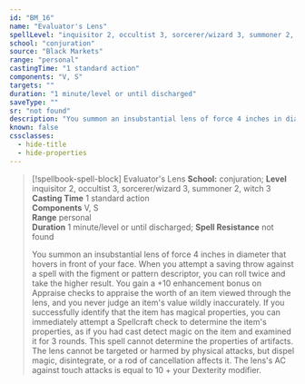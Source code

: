 ```yaml
---
id: "BM_16"
name: "Evaluator's Lens"
spellLevel: "inquisitor 2, occultist 3, sorcerer/wizard 3, summoner 2, witch 3"
school: "conjuration"
source: "Black Markets"
range: "personal"
castingTime: "1 standard action"
components: "V, S"
targets: ""
duration: "1 minute/level or until discharged"
saveType: ""
sr: "not found"
description: "You summon an insubstantial lens of force 4 inches in diameter that hovers in front of your face. When you attempt a saving throw against a spell with the figment or pattern descriptor, you can roll twice and take the higher result. You gain a +10 enhancement bonus on Appraise checks to appraise the worth of an item viewed through the lens, and you never judge an item's value wildly inaccurately. If you successfully identify that the item has magical properties, you can immediately attempt a Spellcraft check to determine the item's properties, as if you had cast detect magic on the item and examined it for 3 rounds. This spell cannot determine the properties of artifacts.  The lens cannot be targeted or harmed by physical attacks, but dispel magic, disintegrate, or a rod of cancellation affects it. The lens's AC against touch attacks is equal to 10 + your Dexterity modifier."
known: false
cssclasses:
  - hide-title
  - hide-properties
---
```


> [!spellbook-spell-block] Evaluator's Lens
> **School:** conjuration; **Level** inquisitor 2, occultist 3, sorcerer/wizard 3, summoner 2, witch 3
> **Casting Time** 1 standard action  
> **Components** V, S  
> **Range** personal  
> **Duration** 1 minute/level or until discharged; **Spell Resistance** not found
> 
> You summon an insubstantial lens of force 4 inches in diameter that hovers in front of your face. When you attempt a saving throw against a spell with the figment or pattern descriptor, you can roll twice and take the higher result. You gain a +10 enhancement bonus on Appraise checks to appraise the worth of an item viewed through the lens, and you never judge an item's value wildly inaccurately. If you successfully identify that the item has magical properties, you can immediately attempt a Spellcraft check to determine the item's properties, as if you had cast detect magic on the item and examined it for 3 rounds. This spell cannot determine the properties of artifacts.  The lens cannot be targeted or harmed by physical attacks, but dispel magic, disintegrate, or a rod of cancellation affects it. The lens's AC against touch attacks is equal to 10 + your Dexterity modifier.